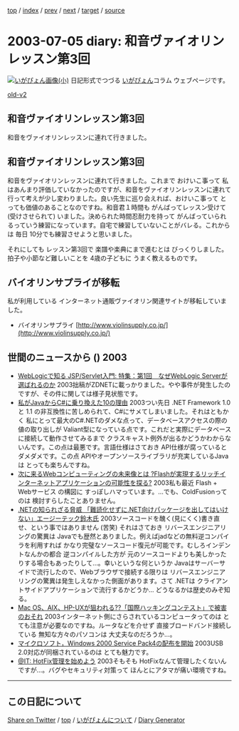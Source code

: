 [top](https://igapyon.github.io/diary/) 
 / [index](https://igapyon.github.io/diary/2003/index.html) 
 / [prev](https://igapyon.github.io/diary/2003/ig030704.html) 
 / [next](https://igapyon.github.io/diary/2003/ig030707.html) 
 / [target](https://igapyon.github.io/diary/2003/ig030705.html) 
 / [source](https://github.com/igapyon/diary/blob/gh-pages/2003/ig030705.html.src.md) 

2003-07-05 diary: 和音ヴァイオリンレッスン第3回
=====================================================================================================
[![いがぴょん画像(小)](https://igapyon.github.io/diary/images/iga200306s.jpg "いがぴょん")](https://igapyon.github.io/diary/memo/memoigapyon.html) 日記形式でつづる [いがぴょん](https://igapyon.github.io/diary/memo/memoigapyon.html)コラム ウェブページです。

[old-v2](ig030705-orig.html)

## 和音ヴァイオリンレッスン第3回

和音をヴァイオリンレッスンに連れて行きました。


## 和音ヴァイオリンレッスン第3回

和音をヴァイオリンレッスンに連れて行きました。これまで おけいこ事って 私はあんまり評価していなかったのですが、和音をヴァイオリンレッスンに連れて行って考えが少し変わりました。良い先生に巡り会えれば、おけいこ事って とっても価値のあることなのですね。和音君１時間も がんばってレッスン受けて (受けさせられて) いました。決められた時間忍耐力を持って がんばっていられるっていう練習になっています。自宅で練習していないことがバレる。これからは 毎日 10分でも練習させようと思いました。

それにしても レッスン第3回で 楽譜や楽典にまで進むとは びっくりしました。拍子や小節など難しいことを 4歳の子どもに うまく教えるものです。

## バイオリンサプライが移転

私が利用している インターネット通販ヴァイオリン関連サイトが移転していました。

* バイオリンサプライ
  [http://www.violinsupply.co.jp/](http://www.violinsupply.co.jp/)

## 世間のニュースから () 2003

* [WebLogicで知る JSP/Servlet入門: 特集：第1回　なぜWebLogic Serverが選ばれるのか](http://www.zdnet.co.jp/enterprise/0307/02/epn26.html)  2003拙稿がZDNETに載っかりました。やや事件が発生したのですが、その件に関しては様子見状態です。
* [私がJavaからC#に乗り換えた10の理由](http://www.atmarkit.co.jp/fdotnet/special/java2cs/java2cs_01.html)  2003つい先日 .NET Framework 1.0 と 1.1 の非互換性に苦しめられて、C#にサメてしまいました。それはともかく 私にとって最大のC#.NETのダメな点って、データベースアクセスの際の値の取り出しが Valiant型になっている点です。これだと実際にデータベースに接続して動作させてみるまで クラスキャスト例外が出るかどうかわからないんです。この点は最悪です。言語仕様はさておき API仕様が腐っていると ダメダメです。この点 APIやオープンソースライブラリが充実しているJavaは とっても楽ちんですね。
* [次に来るWebコンピューティングの未来像とは ?Flashが実現するリッチインターネットアプリケーションの可能性を探る?](http://www.atmarkit.co.jp/ad/macromedia/cfmx/cfmx01.html)  2003私も最近 Flash + Webサービス の構図に すっぽしハマっています。…でも、ColdFusionってのは 検討すらしたことありません。
* [.NETの知られざる脅威 「難読化せずに.NET向けパッケージを出してはいけない」エージーテック鈴木氏](http://www.zdnet.co.jp/enterprise/0306/30/epn02.html)  2003ソースコードを醜く(見にくく)書き直せ、という事ではありません (苦笑) それはさておき リバースエンジニアリングの驚異は Javaでも歴然とありました。例えばjadなどの無料逆コンパイラを利用すれば かなり完璧なソースコード復元が可能です。むしろインデントなんかの都合 逆コンパイルした方が 元のソースコードよりも美しかったりする場合もあったりして…。幸いというな何というか Javaはサーバーサイドで流行したので、Webブラウザで接続する限りは リバースエンジニアリングの驚異は発生しえなかった側面があります。さて .NETは クライアントサイドアプリケーションで流行するかどうか… どうなるかは歴史のみぞ知る。
* [Mac OS、AIX、HP-UXが狙われる??「国際ハッキングコンテスト」で被害のおそれ](http://www.zdnet.co.jp/enterprise/0307/03/epi01.html)  2003インターネット側にさらされているコンピュータってのは とても注意が必要なのですね。ルータなどを介せず 直接ブロードバンド接続している 無知な方々のパソコンは 大丈夫なのだろうか…。
* [マイクロソフト，Windows 2000 Service Pack4の配布を開始](http://itpro.nikkeibp.co.jp/free/NBY/NEWS/20030703/4/)  2003USB 2.0対応が同梱されているのは とても魅力です。
* [@IT: HotFix管理を始めよう](http://www.atmarkit.co.jp/fwin2k/operation/hotfixman/hotfixman_01.html)  2003そもそも HotFixなんて管理したくないんですが…。バグやセキュリティ対策って ほんとにアタマが痛い環境ですね。

----------------------------------------------------------------------------------------------------

## この日記について

[Share on Twitter](https://twitter.com/intent/tweet?hashtags=igapyon%2Cdiary%2C%E3%81%84%E3%81%8C%E3%81%B4%E3%82%87%E3%82%93&text=%E5%92%8C%E9%9F%B3%E3%83%B4%E3%82%A1%E3%82%A4%E3%82%AA%E3%83%AA%E3%83%B3%E3%83%AC%E3%83%83%E3%82%B9%E3%83%B3%E7%AC%AC3%E5%9B%9E&url=https%3A%2F%2Figapyon.github.io%2Fdiary%2F2003%2Fig030705.html) / [top](https://igapyon.github.io/diary/) / [いがぴょんについて](https://igapyon.github.io/diary/memo/memoigapyon.html) / [Diary Generator](https://github.com/igapyon/igapyonv3)
